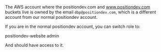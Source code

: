 The AWS account where the positiondev.com and www.positiondev.com
buckets live is owned by the email `dbp@positiondev.com`, which is
a different account from our normal positiondev account.

If you are in the normal positiondev account, you can switch role to:

positiondev-website
admin

And should have access to it.
